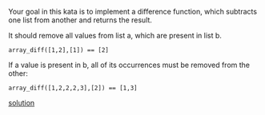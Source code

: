 Your goal in this kata is to implement a difference function, which subtracts one list from another and returns the result.

It should remove all values from list a, which are present in list b.

```
array_diff([1,2],[1]) == [2]
```

If a value is present in b, all of its occurrences must be removed from the other:

```
array_diff([1,2,2,2,3],[2]) == [1,3]
```

[solution](../solution/Array.diff.js)